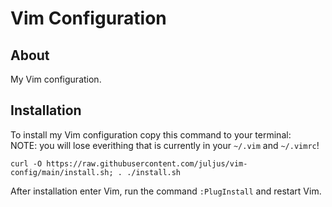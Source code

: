 # Vim Configuration


## About

My Vim configuration.



## Installation

To install my Vim configuration copy this command to your terminal:<br>
NOTE: you will lose everithing that is currently in your `~/.vim` and `~/.vimrc`!
```
curl -O https://raw.githubusercontent.com/juljus/vim-config/main/install.sh; . ./install.sh
```

After installation enter Vim, run the command `:PlugInstall` and restart Vim.
